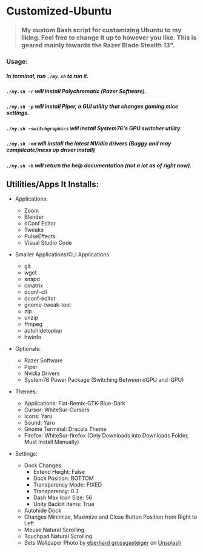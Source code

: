 # Customized-Ubuntu

> ### My custom Bash script for customizing Ubuntu to my liking. Feel free to change it up to however you like. This is geared mainly towards the Razer Blade Stealth 13". 

### Usage:
##### In terminal, run `./my.sh` to run it. 
##### `./my.sh -r` will install Polychromatic (Razer Software). 
##### `./my.sh -p` will install Piper, a GUI utility that changes gaming mice settings.
##### `./my.sh -switchgraphics` will install System76's GPU switcher utility. 
##### `./my.sh -nd` will install the latest NVidia drivers (Buggy and may complicate/mess up driver install)
##### `./my.sh -h` will return the help documentation (not a lot as of right now).

## Utilities/Apps It Installs:

* Applications:
	* Zoom
	* Blender
	* dConf Editor
	* Tweaks
	* PulseEffects
	* Visual Studio Code
* Smaller Applications/CLI Applications
	* git
	* wget
	* snapd
	* cmatrix 
	* dconf-cli 
	* dconf-editor 
	* gnome-tweak-tool 
	* zip 
	* unzip 
	* ffmpeg
	* autohidetopbar
	* hwinfo
* Optionals:
	* Razer Software
  	* Piper
  	* Nvidia Drivers
	* System76 Power Package (Switching Between dGPU and iGPU)

* Themes:
	* Applications: Flat-Remix-GTK-Blue-Dark
	* Cursor: WhiteSur-Cursors
	* Icons: Yaru
	* Sound: Yaru
	* Gnome Terminal: Dracula Theme
	* Firefox: WhiteSur-firefox (Only Downloads into Downloads Folder, Must Install Manually)

* Settings:
	* Dock Changes
		* Extend Height: False
		* Dock Position: BOTTOM
		* Transparency Mode: FIXED
		* Transparency: 0.3
		* Dash Max Icon Size: 56
		* Unity Backlit Items: True
	* Autohide Dock
	* Changes Minimize, Maximize and Close Button Position from Right to Left
	* Mouse Natural Scrolling
	* Touchpad Natural Scrolling
	* Sets Wallpaper 
	Photo by [eberhard grossgasteiger](https://unsplash.com/@eberhardgross?utm_source=unsplash&amp;utm_medium=referral&amp;utm_content=creditCopyText) on [Unsplash](https://unsplash.com/images/stock/non-copyrighted?utm_source=unsplash&amp;utm_medium=referral&amp;utm_content=creditCopyText)




